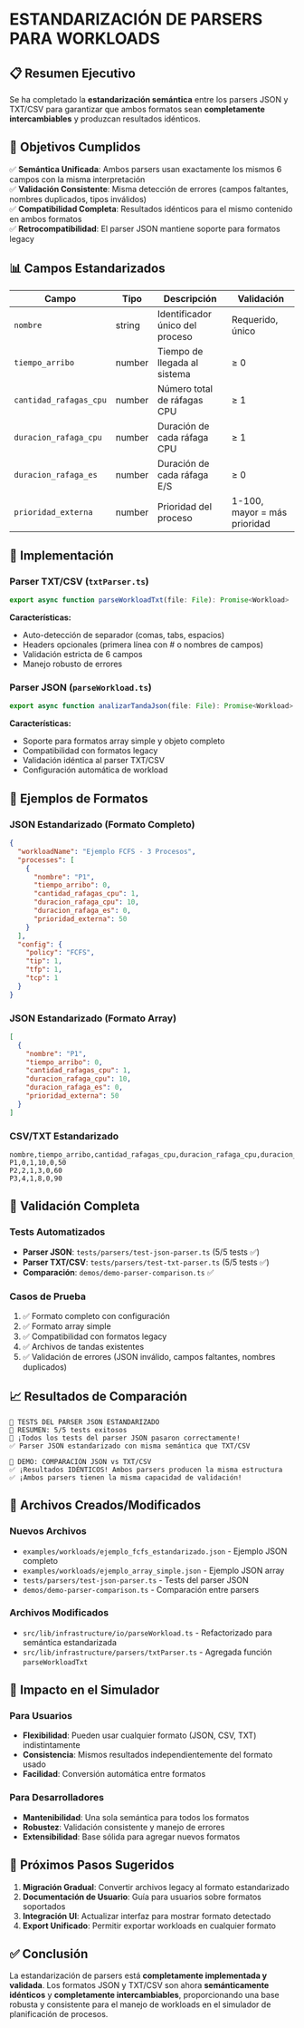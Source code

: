 # ESTANDARIZACIÓN DE PARSERS PARA WORKLOADS

## 📋 Resumen Ejecutivo

Se ha completado la **estandarización semántica** entre los parsers JSON y TXT/CSV para garantizar que ambos formatos sean **completamente intercambiables** y produzcan resultados idénticos.

## 🎯 Objetivos Cumplidos

✅ **Semántica Unificada**: Ambos parsers usan exactamente los mismos 6 campos con la misma interpretación  
✅ **Validación Consistente**: Misma detección de errores (campos faltantes, nombres duplicados, tipos inválidos)  
✅ **Compatibilidad Completa**: Resultados idénticos para el mismo contenido en ambos formatos  
✅ **Retrocompatibilidad**: El parser JSON mantiene soporte para formatos legacy  

## 📊 Campos Estandarizados

| Campo | Tipo | Descripción | Validación |
|-------|------|-------------|------------|
| `nombre` | string | Identificador único del proceso | Requerido, único |
| `tiempo_arribo` | number | Tiempo de llegada al sistema | ≥ 0 |
| `cantidad_rafagas_cpu` | number | Número total de ráfagas CPU | ≥ 1 |
| `duracion_rafaga_cpu` | number | Duración de cada ráfaga CPU | ≥ 1 |
| `duracion_rafaga_es` | number | Duración de cada ráfaga E/S | ≥ 0 |
| `prioridad_externa` | number | Prioridad del proceso | 1-100, mayor = más prioridad |

## 🔧 Implementación

### Parser TXT/CSV (`txtParser.ts`)
```typescript
export async function parseWorkloadTxt(file: File): Promise<Workload>
```

**Características:**
- Auto-detección de separador (comas, tabs, espacios)
- Headers opcionales (primera línea con # o nombres de campos)
- Validación estricta de 6 campos
- Manejo robusto de errores

### Parser JSON (`parseWorkload.ts`)
```typescript
export async function analizarTandaJson(file: File): Promise<Workload>
```

**Características:**
- Soporte para formatos array simple y objeto completo
- Compatibilidad con formatos legacy
- Validación idéntica al parser TXT/CSV
- Configuración automática de workload

## 📁 Ejemplos de Formatos

### JSON Estandarizado (Formato Completo)
```json
{
  "workloadName": "Ejemplo FCFS - 3 Procesos",
  "processes": [
    {
      "nombre": "P1",
      "tiempo_arribo": 0,
      "cantidad_rafagas_cpu": 1,
      "duracion_rafaga_cpu": 10,
      "duracion_rafaga_es": 0,
      "prioridad_externa": 50
    }
  ],
  "config": {
    "policy": "FCFS",
    "tip": 1,
    "tfp": 1,
    "tcp": 1
  }
}
```

### JSON Estandarizado (Formato Array)
```json
[
  {
    "nombre": "P1",
    "tiempo_arribo": 0,
    "cantidad_rafagas_cpu": 1,
    "duracion_rafaga_cpu": 10,
    "duracion_rafaga_es": 0,
    "prioridad_externa": 50
  }
]
```

### CSV/TXT Estandarizado
```csv
nombre,tiempo_arribo,cantidad_rafagas_cpu,duracion_rafaga_cpu,duracion_rafaga_es,prioridad_externa
P1,0,1,10,0,50
P2,2,1,3,0,60
P3,4,1,8,0,90
```

## 🧪 Validación Completa

### Tests Automatizados
- **Parser JSON**: `tests/parsers/test-json-parser.ts` (5/5 tests ✅)
- **Parser TXT/CSV**: `tests/parsers/test-txt-parser.ts` (5/5 tests ✅)
- **Comparación**: `demos/demo-parser-comparison.ts` ✅

### Casos de Prueba
1. ✅ Formato completo con configuración
2. ✅ Formato array simple
3. ✅ Compatibilidad con formatos legacy
4. ✅ Archivos de tandas existentes
5. ✅ Validación de errores (JSON inválido, campos faltantes, nombres duplicados)

## 📈 Resultados de Comparación

```
🧪 TESTS DEL PARSER JSON ESTANDARIZADO
🏁 RESUMEN: 5/5 tests exitosos
🎉 ¡Todos los tests del parser JSON pasaron correctamente!
✅ Parser JSON estandarizado con misma semántica que TXT/CSV
```

```
🔄 DEMO: COMPARACIÓN JSON vs TXT/CSV
✅ ¡Resultados IDÉNTICOS! Ambos parsers producen la misma estructura
✅ ¡Ambos parsers tienen la misma capacidad de validación!
```

## 📂 Archivos Creados/Modificados

### Nuevos Archivos
- `examples/workloads/ejemplo_fcfs_estandarizado.json` - Ejemplo JSON completo
- `examples/workloads/ejemplo_array_simple.json` - Ejemplo JSON array
- `tests/parsers/test-json-parser.ts` - Tests del parser JSON
- `demos/demo-parser-comparison.ts` - Comparación entre parsers

### Archivos Modificados
- `src/lib/infrastructure/io/parseWorkload.ts` - Refactorizado para semántica estandarizada
- `src/lib/infrastructure/parsers/txtParser.ts` - Agregada función `parseWorkloadTxt`

## 🎯 Impacto en el Simulador

### Para Usuarios
- **Flexibilidad**: Pueden usar cualquier formato (JSON, CSV, TXT) indistintamente
- **Consistencia**: Mismos resultados independientemente del formato usado
- **Facilidad**: Conversión automática entre formatos

### Para Desarrolladores
- **Mantenibilidad**: Una sola semántica para todos los formatos
- **Robustez**: Validación consistente y manejo de errores
- **Extensibilidad**: Base sólida para agregar nuevos formatos

## 🚀 Próximos Pasos Sugeridos

1. **Migración Gradual**: Convertir archivos legacy al formato estandarizado
2. **Documentación de Usuario**: Guía para usuarios sobre formatos soportados
3. **Integración UI**: Actualizar interfaz para mostrar formato detectado
4. **Export Unificado**: Permitir exportar workloads en cualquier formato

## ✅ Conclusión

La estandarización de parsers está **completamente implementada y validada**. Los formatos JSON y TXT/CSV son ahora **semánticamente idénticos** y **completamente intercambiables**, proporcionando una base robusta y consistente para el manejo de workloads en el simulador de planificación de procesos.
